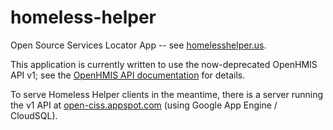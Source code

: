 homeless-helper
===============

Open Source Services Locator App -- see [homelesshelper.us](http://homelesshelper.us/).

This application is currently written to use the now-deprecated
OpenHMIS API v1; see the [OpenHMIS API
documentation](https://github.com/PCNI/OpenHMIS_V2/blob/master/API.md)
for details.

To serve Homeless Helper clients in the meantime, there is a server
running the v1 API at
[open-ciss.appspot.com](http://open-ciss.appspot.com/) (using Google
App Engine / CloudSQL).
